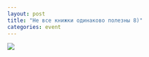```yaml
---
layout: post
title: "Не все книжки одинаково полезны 8)"
categories: event
---
```

![](https://pics.livejournal.com/quillcraft/pic/001qw3dx)